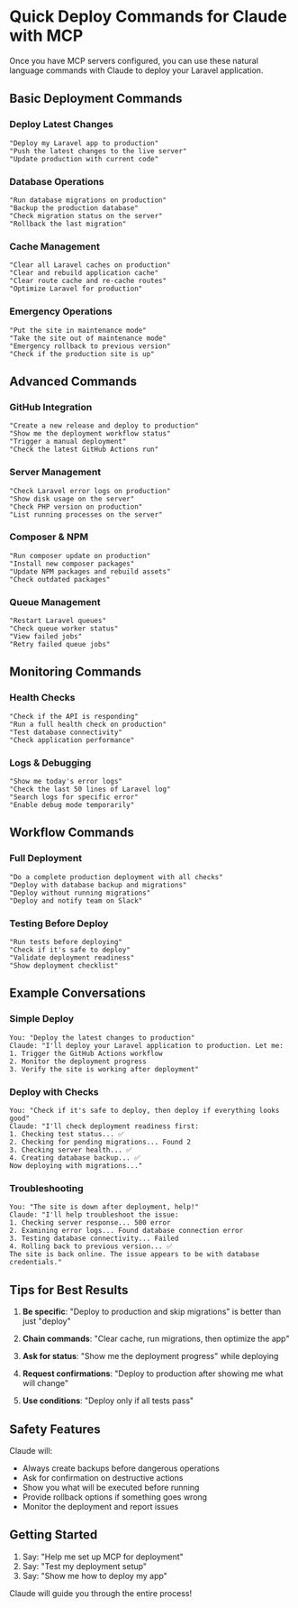 # Quick Deploy Commands for Claude with MCP

Once you have MCP servers configured, you can use these natural language commands with Claude to deploy your Laravel application.

## Basic Deployment Commands

### Deploy Latest Changes
```
"Deploy my Laravel app to production"
"Push the latest changes to the live server"
"Update production with current code"
```

### Database Operations
```
"Run database migrations on production"
"Backup the production database"
"Check migration status on the server"
"Rollback the last migration"
```

### Cache Management
```
"Clear all Laravel caches on production"
"Clear and rebuild application cache"
"Clear route cache and re-cache routes"
"Optimize Laravel for production"
```

### Emergency Operations
```
"Put the site in maintenance mode"
"Take the site out of maintenance mode"
"Emergency rollback to previous version"
"Check if the production site is up"
```

## Advanced Commands

### GitHub Integration
```
"Create a new release and deploy to production"
"Show me the deployment workflow status"
"Trigger a manual deployment"
"Check the latest GitHub Actions run"
```

### Server Management
```
"Check Laravel error logs on production"
"Show disk usage on the server"
"Check PHP version on production"
"List running processes on the server"
```

### Composer & NPM
```
"Run composer update on production"
"Install new composer packages"
"Update NPM packages and rebuild assets"
"Check outdated packages"
```

### Queue Management
```
"Restart Laravel queues"
"Check queue worker status"
"View failed jobs"
"Retry failed queue jobs"
```

## Monitoring Commands

### Health Checks
```
"Check if the API is responding"
"Run a full health check on production"
"Test database connectivity"
"Check application performance"
```

### Logs & Debugging
```
"Show me today's error logs"
"Check the last 50 lines of Laravel log"
"Search logs for specific error"
"Enable debug mode temporarily"
```

## Workflow Commands

### Full Deployment
```
"Do a complete production deployment with all checks"
"Deploy with database backup and migrations"
"Deploy without running migrations"
"Deploy and notify team on Slack"
```

### Testing Before Deploy
```
"Run tests before deploying"
"Check if it's safe to deploy"
"Validate deployment readiness"
"Show deployment checklist"
```

## Example Conversations

### Simple Deploy
```
You: "Deploy the latest changes to production"
Claude: "I'll deploy your Laravel application to production. Let me:
1. Trigger the GitHub Actions workflow
2. Monitor the deployment progress
3. Verify the site is working after deployment"
```

### Deploy with Checks
```
You: "Check if it's safe to deploy, then deploy if everything looks good"
Claude: "I'll check deployment readiness first:
1. Checking test status... ✅
2. Checking for pending migrations... Found 2
3. Checking server health... ✅
4. Creating database backup... ✅
Now deploying with migrations..."
```

### Troubleshooting
```
You: "The site is down after deployment, help!"
Claude: "I'll help troubleshoot the issue:
1. Checking server response... 500 error
2. Examining error logs... Found database connection error
3. Testing database connectivity... Failed
4. Rolling back to previous version... ✅
The site is back online. The issue appears to be with database credentials."
```

## Tips for Best Results

1. **Be specific**: "Deploy to production and skip migrations" is better than just "deploy"

2. **Chain commands**: "Clear cache, run migrations, then optimize the app"

3. **Ask for status**: "Show me the deployment progress" while deploying

4. **Request confirmations**: "Deploy to production after showing me what will change"

5. **Use conditions**: "Deploy only if all tests pass"

## Safety Features

Claude will:
- Always create backups before dangerous operations
- Ask for confirmation on destructive actions
- Show you what will be executed before running
- Provide rollback options if something goes wrong
- Monitor the deployment and report issues

## Getting Started

1. Say: "Help me set up MCP for deployment"
2. Say: "Test my deployment setup"
3. Say: "Show me how to deploy my app"

Claude will guide you through the entire process!